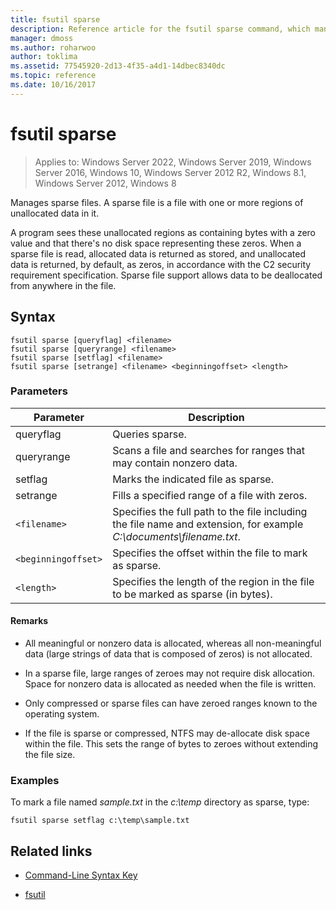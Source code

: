 ```yaml
---
title: fsutil sparse
description: Reference article for the fsutil sparse command, which manages sparse files.
manager: dmoss
ms.author: roharwoo
author: toklima
ms.assetid: 77545920-2d13-4f35-a4d1-14dbec8340dc
ms.topic: reference
ms.date: 10/16/2017
---
```


# fsutil sparse

>Applies to: Windows Server 2022, Windows Server 2019, Windows Server 2016, Windows 10, Windows Server 2012 R2, Windows 8.1, Windows Server 2012, Windows 8

Manages sparse files. A sparse file is a file with one or more regions of unallocated data in it.

A program sees these unallocated regions as containing bytes with a zero value and that there's no disk space representing these zeros. When a sparse file is read, allocated data is returned as stored, and unallocated data is returned, by default, as zeros, in accordance with the C2 security requirement specification. Sparse file support allows data to be deallocated from anywhere in the file.

## Syntax

```
fsutil sparse [queryflag] <filename>
fsutil sparse [queryrange] <filename>
fsutil sparse [setflag] <filename>
fsutil sparse [setrange] <filename> <beginningoffset> <length>
```

### Parameters

| Parameter | Description |
| --------- | ----------- |
| queryflag | Queries sparse. |
| queryrange | Scans a file and searches for ranges that may contain nonzero data. |
| setflag | Marks the indicated file as sparse. |
| setrange | Fills a specified range of a file with zeros. |
| `<filename>` | Specifies the full path to the file including the file name and extension, for example *C:\documents\filename.txt*. |
| `<beginningoffset>` | Specifies the offset within the file to mark as sparse. |
| `<length>` | Specifies the length of the region in the file to be marked as sparse (in bytes). |

#### Remarks

- All meaningful or nonzero data is allocated, whereas all non-meaningful data (large strings of data that is composed of zeros) is not allocated.

- In a sparse file, large ranges of zeroes may not require disk allocation. Space for nonzero data is allocated as needed when the file is written.

- Only compressed or sparse files can have zeroed ranges known to the operating system.

- If the file is sparse or compressed, NTFS may de-allocate disk space within the file. This sets the range of bytes to zeroes without extending the file size.

### Examples

To mark a file named *sample.txt* in the *c:\temp* directory as sparse, type:

```
fsutil sparse setflag c:\temp\sample.txt
```

## Related links

- [Command-Line Syntax Key](command-line-syntax-key.md)

- [fsutil](fsutil.md)
